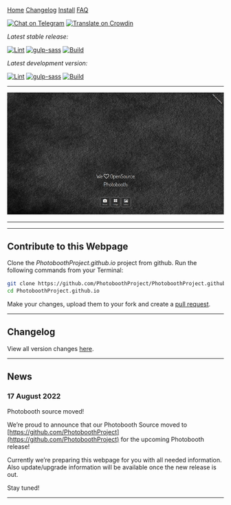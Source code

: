 

<a href="https://photoboothproject.github.io" class="button hidden">Home</a>
<a href="https://photoboothproject.github.io/Changelog" class="button hidden">Changelog</a>
<a href="https://photoboothproject.github.io/INSTALL" class="button hidden">Install</a>
<a href="https://photoboothproject.github.io/FAQ_MENU" class="button hidden">FAQ</a>

[![Chat on Telegram](https://img.shields.io/badge/Chat%20on-Telegram-blue.svg)](https://t.me/PhotoboothGroup)   [![Translate on Crowdin](https://img.shields.io/badge/Traslate%20on-Crowdin-green.svg)](https://crowdin.com/project/photobooth)

_Latest stable release:_

[![Lint](https://github.com/PhotoboothProject/photobooth/workflows/Lint/badge.svg?branch=stable3)](https://github.com/PhotoboothProject/photobooth/actions?query=branch%3Astable3+workflow%3ALint)
[![gulp-sass](https://github.com/PhotoboothProject/photobooth/workflows/gulp-sass/badge.svg?branch=stable3)](https://github.com/PhotoboothProject/photobooth/actions?query=branch%3Astable3+workflow%3Agulp-sass)
[![Build](https://github.com/PhotoboothProject/photobooth/workflows/Build/badge.svg?branch=stable3)](https://github.com/PhotoboothProject/photobooth/actions?query=branch%3Astable3+workflow%3ABuild)

_Latest development version:_

[![Lint](https://github.com/PhotoboothProject/photobooth/workflows/Lint/badge.svg?branch=dev)](https://github.com/PhotoboothProject/photobooth/actions?query=branch%3Adev+workflow%3ALint)
[![gulp-sass](https://github.com/PhotoboothProject/photobooth/workflows/gulp-sass/badge.svg?branch=dev)](https://github.com/PhotoboothProject/photobooth/actions?query=branch%3Adev+workflow%3Agulp-sass)
[![Build](https://github.com/PhotoboothProject/photobooth/workflows/Build/badge.svg?branch=dev)](https://github.com/PhotoboothProject/photobooth/actions?query=branch%3Adev+workflow%3ABuild)

---

![](resources/img/start.png)

---



---
## Contribute to this Webpage
Clone the _PhotoboothProject.github.io_ project from github. Run the following commands from your Terminal:

```sh
git clone https://github.com/PhotoboothProject/PhotoboothProject.github.io.git
cd PhotoboothProject.github.io
```

Make your changes, upload them to your fork and create a [pull request](https://github.com/PhotoboothProject/PhotoboothProject.github.io/pulls).

---

## Changelog
View all version changes [here](Changelog).

---

## News
### 17 August 2022
Photobooth source moved!

We’re proud to announce that our Photobooth Source moved to [https://github.com/PhotoboothProject](https://github.com/PhotoboothProject) for the upcoming Photobooth release!

Currently we’re preparing this webpage for you with all needed information. Also update/upgrade information will be available once the new release is out.

Stay tuned!

---


